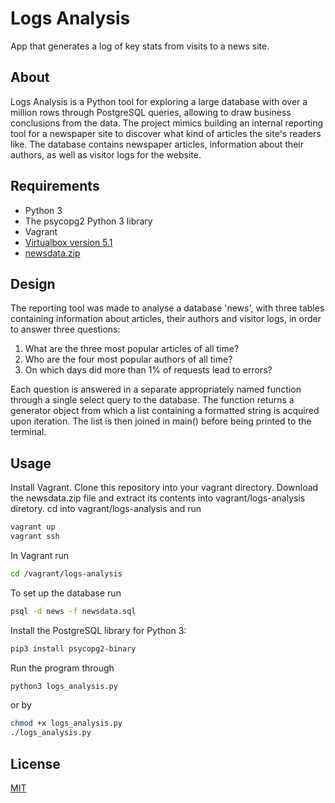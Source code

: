 # Logs Analysis

App that generates a log of key stats from visits to a news site. 

## About
Logs Analysis is a Python tool for exploring a large database with over a million rows through PostgreSQL queries, allowing to draw business conclusions from the data. The project mimics building an internal reporting tool for a newspaper site to discover what kind of articles the site's readers like. The database contains newspaper articles, information about their authors, as well as visitor logs for the website.

## Requirements

- Python 3
- The psycopg2 Python 3 library
- Vagrant
- [Virtualbox version 5.1](https://www.virtualbox.org/wiki/Download_Old_Builds_5_1)
- [newsdata.zip](https://d17h27t6h515a5.cloudfront.net/topher/2016/August/57b5f748_newsdata/newsdata.zip) 

## Design

The reporting tool was made to analyse a database 'news', with three tables containing information about articles, their authors and visitor logs, in order to answer three questions:

1. What are the three most popular articles of all time?
1. Who are the four most popular authors of all time?
1. On which days did more than 1% of requests lead to errors? 

Each question is answered in a separate appropriately named function through a single select query to the database. The function returns a generator object from which a list containing a formatted string is acquired upon iteration. The list is then joined in main() before being printed to the terminal.

## Usage
Install Vagrant. Clone this repository into your vagrant directory. Download the newsdata.zip file and extract its contents into vagrant/logs-analysis diretory. cd into  vagrant/logs-analysis and run
``` bash
vagrant up
vagrant ssh
```
In Vagrant run

``` bash
cd /vagrant/logs-analysis
```

To set up the database run

``` bash
psql -d news -f newsdata.sql
```

Install the PostgreSQL library for Python 3:

``` bash
pip3 install psycopg2-binary
```

Run the program through

``` bash
python3 logs_analysis.py
```

or by 

``` bash
chmod +x logs_analysis.py
./logs_analysis.py
```
## License

[MIT](https://choosealicense.com/licenses/mit/)